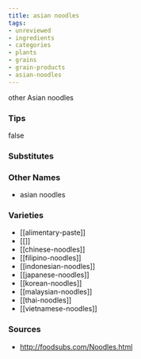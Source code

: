 ```yaml
---
title: asian noodles
tags:
- unreviewed
- ingredients
- categories
- plants
- grains
- grain-products
- asian-noodles
---
```

other Asian noodles

### Tips
false

### Substitutes


### Other Names

* asian noodles

### Varieties

* [[alimentary-paste]]
* [[]]
* [[chinese-noodles]]
* [[filipino-noodles]]
* [[indonesian-noodles]]
* [[japanese-noodles]]
* [[korean-noodles]]
* [[malaysian-noodles]]
* [[thai-noodles]]
* [[vietnamese-noodles]]

### Sources
* http://foodsubs.com/Noodles.html
